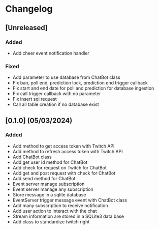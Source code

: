 # Changelog

## [Unreleased]

### Added 
- Add cheer event notification handler

### Fixed
- Add parameter to use database from ChatBot class
- Fix ban, poll end, prediction lock, prediction end trigger callback
- Fix start and end date for poll and prediction for database ingestion
- Fix call trigger callback with no parameter
- Fix insert sql request
- Call all table creation if no database exist

## [0.1.0] (05/03/2024)

### Added

- Add method to get access token with Twitch API
- Add method to refresh access token with Twitch API
- Add ChatBot class
- Add get user id method for ChatBot
- Add check for request on Twitch for ChatBot
- Add get and post request with check for ChatBot
- Add send method for ChatBot
- Event server manage subscription
- Event server manage any subscription
- Store message in a sqlite database
- EventServer trigger message event with ChatBot class
- Add many subscription to receive notification
- Add user action to interact with the chat
- Stream information are stored in a SQLite3 data base
- Add class to standardize twitch right
